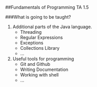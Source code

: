 ##Fundamentals of Programming TA 1.5

###What is going to be taught?
1. Additional parts of the Java language.
	* Threading
	* Regular Expressions
	* Exceptions
	* Collections Library
	* ...
2. Useful tools for programming
	* Git and Github
	* Writing Documentation
	* Working with shell 
	* ...
	
